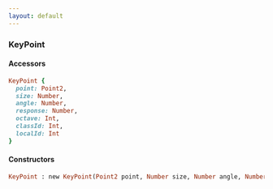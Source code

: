 ```yaml
---
layout: default
---
```


###  KeyPoint

####  Accessors
``` ruby
KeyPoint {
  point: Point2,
  size: Number,
  angle: Number,
  response: Number,
  octave: Int,
  classId: Int,
  localId: Int
}
```

<a name="constructors"></a>

####  Constructors
``` ruby
KeyPoint : new KeyPoint(Point2 point, Number size, Number angle, Number response, Int octave, Int classId)
```